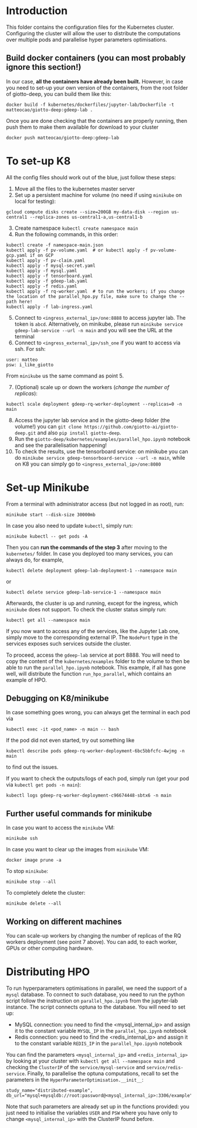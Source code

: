 # Introduction

This folder contains the configuration files for the Kubernetes cluster. Configuring the cluster will allow the user to distribute the computations over multiple pods and parallelise hyper parameters optimisations.

## Build docker containers (you can most probably ignore this section!)

In our case, **all the containers have already been built.** However, in case you need to set-up your own version of the containers, from the root folder of giotto-deep, you can build them like this:

```
docker build -f kubernetes/dockerfiles/jupyter-lab/Dockerfile -t matteocao/giotto-deep:gdeep-lab .
```
Once you are done checking that the containers are properly running, then push them to make them available for download to your cluster

```
docker push matteocao/giotto-deep:gdeep-lab
```

# To set-up K8

All the config files should work out of the blue, just follow these steps:
 1. Move all the files to the kubernetes master server
 2. Set up a persistent machine for volume (no need if using `minikube` on local for testing):

```
gcloud compute disks create --size=200GB my-data-disk --region us-central1 --replica-zones us-central1-a,us-central1-b
```

 3. Create namespace `kubectl create namespace main`
 4. Run the following commands, in this order:

```
kubectl create -f namespace-main.json
kubectl apply -f pv-volume.yaml  # or kubectl apply -f pv-volume-gcp.yaml if on GCP
kubectl apply -f pv-claim.yaml
kubectl apply -f mysql-secret.yaml
kubectl apply -f mysql.yaml
kubectl apply -f tensorboard.yaml
kubectl apply -f gdeep-lab.yaml
kubectl apply -f redis.yaml
kubectl apply -f rq-worker.yaml  # to run the workers; if you change the location of the parallel_hpo.py file, make sure to change the --path here!
kubectl apply -f lab-ingress.yaml
```

 5. Connect to  `<ingress_external_ip>/one:8888` to access jupyter lab. The token is `abcd`. Alternatively, on minikube, please run `minikube service gdeep-lab-service --url -n main` and you will see the URL at the terminal
 6. Connect to `<ingress_external_ip>/ssh_one` if you want to access via ssh. For ssh:

```
user: matteo
psw: i_like_giotto
```
From `minikube` us the same command as point 5.

 7.  (Optional) scale up or down the workers (*change the number of replicas*):
```
kubectl scale deployment gdeep-rq-worker-deployment --replicas=0 -n main
```

 8. Access the jupyter lab service and in the giotto-deep folder (the volume!) you can `git clone https://github.com/giotto-ai/giotto-deep.git` and also `pip install giotto-deep`.
 9. Run the `giotto-deep/kubernetes/examples/parallel_hpo.ipynb` notebook and see the parallelisation happening!
 10. To check the results, use the tensorboard service: on minikube you can do `minikube service gdeep-tensorboard-service --url -n main`, while on K8 you can simply go to `<ingress_external_ip>/one:8080`

# Set-up Minikube

From a terminal with administrator access (but not logged in as root), run:

```
minikube start --disk-size 30000mb
```
In case you also need to update `kubectl`, simply run:

```
minikube kubectl -- get pods -A
```

Then you can **run the commands of the step 3** after moving to the `kubernetes/` folder. In case you deployed too many services, you can always do, for example,
```
kubectl delete deployment gdeep-lab-deployment-1 --namespace main
```
or

```
kubectl delete service gdeep-lab-service-1 --namespace main
```

Afterwards, the cluster is up and running, except for the ingress, which `minikube` does not support.
To check the cluster status simply run:

```
kubectl get all --namespace main
```

If you now want to access any of the services, like the Jupyter Lab one, simply move to the corresponding external IP. The `NodePort` type in the services exposes such services outside the cluster.

To proceed, access the `gdeep-lab` service at port 8888. You will need to copy the content of the `kubernetes/examples` folder to the volume to then be able to run the `parallel_hpo.ipynb` notebook. This example, if all has gone well, will distribute the function `run_hpo_parallel`, which contains an example of HPO.

## Debugging on K8/minikube

In case something goes wrong, you can always get the terminal in each pod via
```
kubectl exec -it <pod_name> -n main -- bash
```

If the pod did not even started, try out something like

```
kubectl describe pods gdeep-rq-worker-deployment-6bc5bbfcfc-4wjmg -n main
```
to find out the issues.

If you want to check the outputs/logs of each pod, simply run (get your pod via `kubectl get pods -n main`):
```
kubectl logs gdeep-rq-worker-deployment-c96674448-sbtx6 -n main
```

## Further useful commands for minikube

In case you want to access the `minikube` VM:

```
minikube ssh
```
In case you want to clear up the images from `minikube` VM:
```
docker image prune -a
```

To stop `minikube`:

```
minikube stop --all
```

To completely delete the cluster:
```
minikube delete --all
```

## Working on different machines

You can scale-up workers by changing the number of replicas of the RQ workers deployment (see point 7 above). You can add, to each worker, GPUs or other computing hardware.

# Distributing HPO

To run hyperparameters optimisations in parallel, we need the support of a `mysql` database. To connect to such database, you need to run the python script follow the instruction on `parallel_hpo.ipynb` from the jupyter-lab instance. The script connects optuna to the database. You will need to set up:
 - MySQL connection: you need to find the <mysql_internal_ip> and assign it to the constant variable `MYSQL_IP` in the `parallel_hpo.ipynb` notebook
 - Redis connection:  you need to find the <redis_internal_ip> and assign it to the constant variable `REDIS_IP` in the `parallel_hpo.ipynb` notebook

You can find the parameters `<mysql_internal_ip>` and `<redis_internal_ip>` by looking at your cluster with `kubectl get all --namespace main` and checking the `ClusterIP` of the `service/mysql-service` and `service/redis-service`.
Finally, to parallelise the optuna computations, recall to set the parameters in the `HyperParameterOptimisation.__init__`:
 ```
study_name="distributed-example",
db_url="mysql+mysqldb://root:password@<mysql_internal_ip>:3306/example",
 ```

Note that such parameters are already set up in the functions provided: you just need to initialise the variables `USER` and `PSW`
where you have only to change `<mysql_internal_ip>` with the ClusterIP found before.
